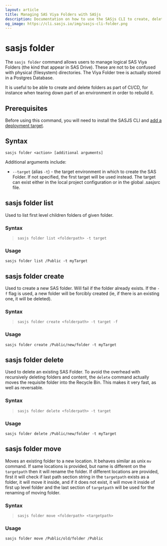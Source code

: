 ```yaml
---
layout: article
title: Managing SAS Viya Folders with SASjs
description: Documentation on how to use the SASjs CLI to create, delete, and move SAS Viya Folders
og_image: https://cli.sasjs.io/img/sasjs-cli-folder.png
---
```


sasjs folder
====================

The `sasjs folder` command allows users to manage logical SAS Viya Folders (the kind that appear in SAS Drive).  These are not to be confused with physical (filesystem) directories.  The Viya Folder tree is actually stored in a Postgres Database.

It is useful to be able to create and delete folders as part of CI/CD, for instance when tearing down part of an environment in order to rebuild it.


## Prerequisites
Before using this command, you will need to install the SASJS CLI and [add a deployment target](/add).

## Syntax

```
sasjs folder <action> [additional arguments]
```

Additional arguments include:

* `--target` (alias `-t`) - the target environment in which to create the SAS Folder.  If not specified, the first target will be used instead. The target can exist either in the local project configuration or in the global .sasjsrc file.

## sasjs folder list

Used to list first level children folders of given folder.

<!-- Needs recorded video -->
<script id="asciicast-WbTaf3ns77RUL6iCSoHzAULN0" src="https://asciinema.org/a/WbTaf3ns77RUL6iCSoHzAULN0.js" async></script>

### Syntax

> `sasjs folder list <folderpath> -t target`

### Usage

```
sasjs folder list /Public -t myTarget
```

## sasjs folder create

Used to create a new SAS folder. Will fail if the folder already exists. If the `-f` flag is used, a new folder will be forcibly created (ie, if there is an existing one, it will be deleted).

<script id="asciicast-WbTaf3ns77RUL6iCSoHzAULN0" src="https://asciinema.org/a/WbTaf3ns77RUL6iCSoHzAULN0.js" async></script>

### Syntax

> `sasjs folder create <folderpath> -t target -f`

### Usage

```
sasjs folder create /Public/new/folder -t myTarget
```

## sasjs folder delete

Used to delete an existing SAS Folder.  To avoid the overhead with recursively deleting folders and content, the `delete` command actually moves the requisite folder into the Recycle Bin. This makes it very fast, as well as reversable.

<script id="asciicast-6ex7kftlSRbmjeXxpjV47qEbf" src="https://asciinema.org/a/6ex7kftlSRbmjeXxpjV47qEbf.js" async></script>

### Syntax

> `sasjs folder delete <folderpath> -t target`

### Usage

```
sasjs folder delete /Public/new/folder -t myTarget
```


## sasjs folder move

Moves an existing folder to a new location. It behaves similar as unix `mv` command.
If same locations is provided, but name is different on the `targetpath` then it will rename the folder.
If different locations are provided, first it will check if last path section string in the `targetpath` exists as a folder, it will move it inside, and if it does not exist, it will move it inside of first up level folder and the last section of `targetpath` will be used for the renaming of moving folder.

<script id="asciicast-oZB91eGpw7WvdFp3VYxetYj4k" src="https://asciinema.org/a/oZB91eGpw7WvdFp3VYxetYj4k.js" async></script>

### Syntax

> `sasjs folder move <folderpath> <targetpath>`

### Usage

```
sasjs folder move /Public/old/folder /Public
```
